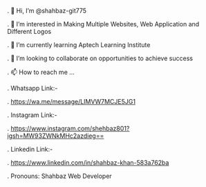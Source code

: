 . 👋 Hi, I’m @shahbaz-git775

. 👀 I’m interested in Making Multiple Websites, Web Application and Different Logos

. 🌱 I’m currently learning Aptech Learning Institute

. 💞️ I’m looking to collaborate on opportunities to achieve success

. 📫 How to reach me ...

.  Whatsapp Link:-

.  https://wa.me/message/LIMVW7MCJE5JG1

.  Instagram Link:-

.  https://www.instagram.com/shehbaz801?igsh=MW93ZWNkMHc2azdieg==

.  Linkedin Link:-

.  https://www.linkedin.com/in/shahbaz-khan-583a762ba

. Pronouns: Shahbaz Web Developer
<!---
shahbaz-git775/shahbaz-git775 is a ✨ special ✨ repository because its `README.md` (this file) appears on your GitHub profile.
You can click the Preview link to take a look at your changes.
--->
